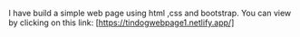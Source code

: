 I have build a simple web page using html ,css and bootstrap. You can view by clicking on this link: [https://tindogwebpage1.netlify.app/]
